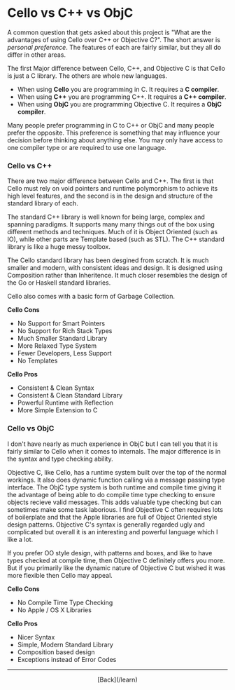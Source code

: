   <div class="row">
  <div class="col-xs-2 col-md-2"></div>
  <div class="col-xs-8 col-md-8">

# Cello vs C++ vs ObjC

A common question that gets asked about this project is "What are the 
advantages of using Cello over C++ or Objective C?". The short answer is 
_personal preference_. The features of each are fairly similar, but they all do 
differ in other areas.

The first Major difference between Cello, C++, and Objective C is that Cello is 
just a C library. The others are whole new languages. 

* When using __Cello__ you are programming in C. It requires a __C compiler__. 
* When using __C++__ you are programming C++. It requires a __C++ compiler__.
* When using __ObjC__ you are programming Objective C. It requires a 
  __ObjC compiler__.

Many people prefer programming in C to C++ or ObjC and many people prefer the 
opposite. This preference is something that may influence your decision before 
thinking about anything else. You may only have access to one compiler type or 
are required to use one language.


### Cello vs C++

There are two major difference between Cello and C++. The first is that Cello 
must rely on void pointers and runtime polymorphism to achieve its high 
level features, and the second is in the design and structure of the standard 
library of each.

The standard C++ library is well known for being large, complex and spanning 
paradigms. It supports many many things out of the box using different methods 
and techniques. Much of it is Object Oriented (such as IO), while other parts 
are Template based (such as STL). The C++ standard library is like a huge messy 
toolbox.

The Cello standard library has been desgined from scratch. It is much smaller 
and modern, with consistent ideas and design. It is designed using Composition 
rather than Inheritence. It much closer resembles the design of the Go or 
Haskell standard libraries.

Cello also comes with a basic form of Garbage Collection.

__Cello Cons__

* No Support for Smart Pointers
* No Support for Rich Stack Types
* Much Smaller Standard Library
* More Relaxed Type System
* Fewer Developers, Less Support
* No Templates

__Cello Pros__

* Consistent & Clean Syntax
* Consistent & Clean Standard Library
* Powerful Runtime with Reflection
* More Simple Extension to C


### Cello vs ObjC

I don't have nearly as much experience in ObjC but I can tell you that it is 
fairly similar to Cello when it comes to internals. The major difference is in 
the syntax and type checking ability.

Objective C, like Cello, has a runtime system built over the top of the normal 
workings. It also does dynamic function calling via a message passing type 
interface. The ObjC type system is both runtime and compile time giving it the 
advantage of being able to do compile time type checking to ensure objects 
recieve valid messages. This adds valuable type checking but can sometimes make 
some task laborious. I find Objective C often requires lots of boilerplate and 
that the Apple libraries are full of Object Oriented style design patterns. 
Objective C's syntax is generally regarded ugly and complicated but overall it 
is an interesting and powerful language which I like a lot.

If you prefer OO style design, with patterns and boxes, and like to have types 
checked at compile time, then Objective C definitely offers you more. But if 
you primarily like the dynamic nature of Objective C but wished it was more 
flexible then Cello may appeal.

__Cello Cons__

* No Compile Time Type Checking
* No Apple / OS X Libraries

__Cello Pros__

* Nicer Syntax
* Simple, Modern Standard Library
* Composition based design
* Exceptions instead of Error Codes

* * *

  <p style="text-align:center;">
[Back](/learn)
  </p>

  </div>
  <div class="col-xs-2 col-md-2"></div>
  </div>
